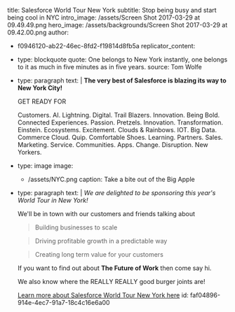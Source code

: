 title: Salesforce World Tour New York
subtitle: Stop being busy and start being cool in NYC
intro_image: /assets/Screen Shot 2017-03-29 at 09.49.49.png
hero_image: /assets/backgrounds/Screen Shot 2017-03-29 at 09.42.00.png
author:
  - f0946120-ab22-46ec-8fd2-f19814d8fb5a
replicator_content:
  - 
    type: blockquote
    quote: One belongs to New York instantly, one belongs to it as much in five minutes as in five years.
    source: Tom Wolfe
  - 
    type: paragraph
    text: |
      **The very best of Salesforce is blazing its way to New York City!**
      
      GET READY FOR
      
      Customers. AI. Lightning. Digital. Trail Blazers. Innovation. Being Bold. Connected Experiences. Passion. Pretzels. Innovation. Transformation. Einstein. Ecosystems. Excitement. Clouds & Rainbows. IOT. Big Data. Commerce Cloud. Quip. Comfortable Shoes. Learning. Partners. Sales. Marketing. Service. Communities. Apps. Change. Disruption. New Yorkers.
  - 
    type: image
    image:
      - /assets/NYC.png
    caption: Take a bite out of the Big Apple
  - 
    type: paragraph
    text: |
      *We are delighted to be sponsoring this year's World Tour in New York!*
      
      We'll be in town with our customers and friends talking about
      
      > Building businesses to scale
      
      > Driving profitable growth in a predictable way
      
      > Creating long term value for your customers
      
      If you want to find out about **The Future of Work** then come say hi.
      
      We also know where the REALLY REALLY good burger joints are!
      
      [Learn more about Salesforce World Tour New York here](https://www.salesforce.com/events/worldtour/nyc/)
id: faf04896-914e-4ec7-91a7-18c4c16e6a00
